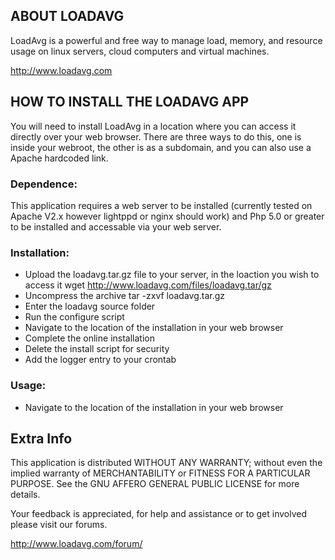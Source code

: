 ## ABOUT LOADAVG

LoadAvg is a powerful and free way to manage load, memory, and resource usage on linux servers, cloud computers and virtual machines.

http://www.loadavg.com

## HOW TO INSTALL THE LOADAVG APP

You will need to install LoadAvg in a location where you can access it directly over your web browser. There are three ways to do this, one is inside your webroot, the other is as a subdomain, and you can also use a Apache hardcoded link.

### Dependence:

This application requires a web server to be installed (currently tested on Apache V2.x however lightppd or nginx should work) and Php 5.0 or greater to be installed and accessable via your web server.

### Installation:

 - Upload the loadavg.tar.gz file to your server, in the loaction you wish to access it
   wget http://www.loadavg.com/files/loadavg.tar/gz
 - Uncompress the archive
   tar -zxvf loadavg.tar.gz
 - Enter the loadavg  source folder
 - Run the configure script
 - Navigate to the location of the installation in your web browser
 - Complete the online installation
 - Delete the install script for security
 - Add the logger entry to your crontab

### Usage:

- Navigate to the location of the installation in your web browser

## Extra Info

This application is distributed WITHOUT ANY WARRANTY; without even the implied
warranty of MERCHANTABILITY or FITNESS FOR A PARTICULAR PURPOSE. See the
GNU AFFERO GENERAL PUBLIC LICENSE for more details.

Your feedback is appreciated, for help and assistance or to get involved please visit our forums.

http://www.loadavg.com/forum/
